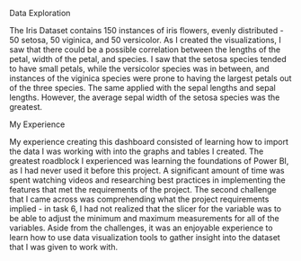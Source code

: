 Data Exploration

The Iris Dataset contains 150 instances of iris flowers, evenly distributed - 50 setosa, 50 viginica, and 50 versicolor. As I created the visualizations, I saw that there could be a possible correlation between the lengths of the petal, width of the petal, and species. I saw that the setosa species tended to have small petals, while the versicolor species was in between, and instances of the viginica species were prone to having the largest petals out of the three species. The same applied with the sepal lengths and sepal lengths. However, the average sepal width of the setosa species was the greatest. 

My Experience

My experience creating this dashboard consisted of learning how to import the data I was working with into the graphs and tables I created. The greatest roadblock I experienced was learning the foundations of Power BI, as I had never used it before this project. A significant amount of time was spent watching videos and researching best practices in implementing the features that met the requirements of the project. The second challenge that I came across was comprehending what the project requirements implied - in task 6, I had not realized that the slicer for the variable was to be able to adjust the minimum and maximum measurements for all of the variables. Aside from the challenges, it was an enjoyable experience to learn how to use data visualization tools to gather insight into the dataset that I was given to work with.
